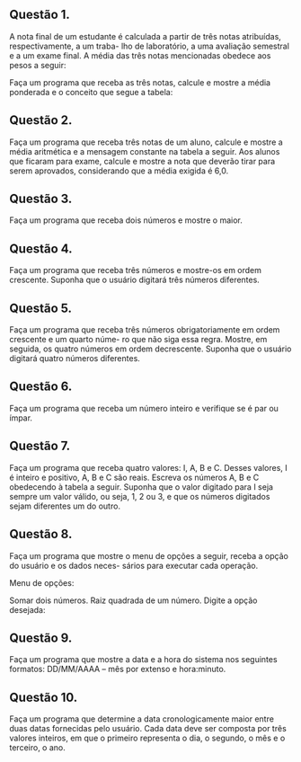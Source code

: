 ## Questão 1.
A nota final de um estudante é calculada a partir de três notas atribuídas, respectivamente, a um traba- lho de laboratório, a uma avaliação semestral e a um exame final. A média das três notas mencionadas obedece aos pesos a seguir:

Faça um programa que receba as três notas, calcule e mostre a média ponderada e o conceito que segue a tabela:

## Questão 2.
Faça um programa que receba três notas de um aluno, calcule e mostre a média aritmética e a mensagem constante na tabela a seguir. Aos alunos que ficaram para exame, calcule e mostre a nota que deverão tirar para serem aprovados, considerando que a média exigida é 6,0.

## Questão 3.
Faça um programa que receba dois números e mostre o maior.

## Questão 4.
Faça um programa que receba três números e mostre-os em ordem crescente. Suponha que o usuário digitará três números diferentes.

## Questão 5.
Faça um programa que receba três números obrigatoriamente em ordem crescente e um quarto núme- ro que não siga essa regra. Mostre, em seguida, os quatro números em ordem decrescente. Suponha que o usuário digitará quatro números diferentes.

## Questão 6.
Faça um programa que receba um número inteiro e verifique se é par ou ímpar.

## Questão 7.
Faça um programa que receba quatro valores: I, A, B e C. Desses valores, I é inteiro e positivo, A, B e C são reais. Escreva os números A, B e C obedecendo à tabela a seguir. Suponha que o valor digitado para I seja sempre um valor válido, ou seja, 1, 2 ou 3, e que os números digitados sejam diferentes um do outro.

## Questão 8.
Faça um programa que mostre o menu de opções a seguir, receba a opção do usuário e os dados neces- sários para executar cada operação.

Menu de opções:

Somar dois números.
Raiz quadrada de um número. Digite a opção desejada:
## Questão 9.
Faça um programa que mostre a data e a hora do sistema nos seguintes formatos: DD/MM/AAAA – mês por extenso e hora:minuto.

## Questão 10.
Faça um programa que determine a data cronologicamente maior entre duas datas fornecidas pelo usuário. Cada data deve ser composta por três valores inteiros, em que o primeiro representa o dia, o segundo, o mês e o terceiro, o ano.
